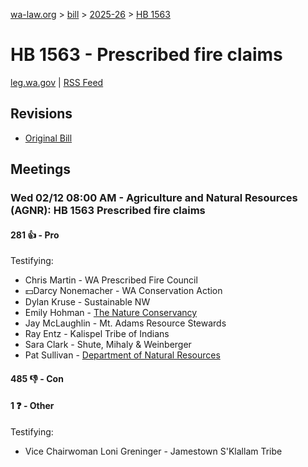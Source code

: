 [wa-law.org](/) > [bill](/bill/) > [2025-26](/bill/2025-26/) > [HB 1563](/bill/2025-26/hb/1563/)

# HB 1563 - Prescribed fire claims
[leg.wa.gov](https://app.leg.wa.gov/billsummary?BillNumber=1563&Year=2025&Initiative=false) | [RSS Feed](./rss.xml)

## Revisions
* [Original Bill](1/)

## Meetings
### Wed 02/12 08:00 AM - Agriculture and Natural Resources (AGNR): HB 1563 Prescribed fire claims
#### 281 👍 - Pro
Testifying:
* Chris Martin - WA Prescribed Fire Council
* 💵Darcy Nonemacher - WA Conservation Action
* Dylan Kruse - Sustainable NW
* Emily Hohman - [The Nature Conservancy](/org/the_nature_conservancy/)
* Jay McLaughlin - Mt. Adams Resource Stewards
* Ray Entz - Kalispel Tribe of Indians
* Sara Clark - Shute, Mihaly & Weinberger
* Pat Sullivan - [Department of Natural Resources](/org/department_of_natural_resources/)

#### 485 👎 - Con

#### 1 ❓ - Other
Testifying:
* Vice Chairwoman Loni Greninger - Jamestown S'Klallam Tribe
